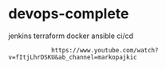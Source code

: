 # devops-complete
jenkins terraform docker ansible ci/cd

                
                https://www.youtube.com/watch?v=fItjLhrDSKU&ab_channel=markopajkic
